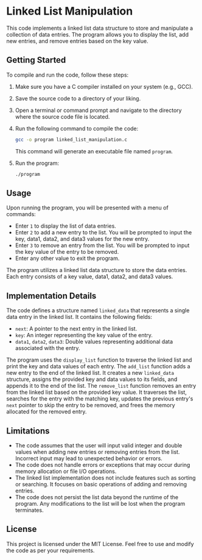 # Linked List Manipulation
This code implements a linked list data structure to store and manipulate a collection of data entries. The program allows you to display the list, add new entries, and remove entries based on the key value.

## Getting Started
To compile and run the code, follow these steps:

1. Make sure you have a C compiler installed on your system (e.g., GCC).
2. Save the source code to a directory of your liking.
3. Open a terminal or command prompt and navigate to the directory where the source code file is located.
4. Run the following command to compile the code:

   ```bash
   gcc -o program linked_list_manipulation.c
   ```

   This command will generate an executable file named `program`.

5. Run the program:

   ```bash
   ./program
   ```

## Usage
Upon running the program, you will be presented with a menu of commands:

- Enter `1` to display the list of data entries.
- Enter `2` to add a new entry to the list. You will be prompted to input the key, data1, data2, and data3 values for the new entry.
- Enter `3` to remove an entry from the list. You will be prompted to input the key value of the entry to be removed.
- Enter any other value to exit the program.

The program utilizes a linked list data structure to store the data entries. Each entry consists of a key value, data1, data2, and data3 values.

## Implementation Details
The code defines a structure named `linked_data` that represents a single data entry in the linked list. It contains the following fields:

- `next`: A pointer to the next entry in the linked list.
- `key`: An integer representing the key value of the entry.
- `data1`, `data2`, `data3`: Double values representing additional data associated with the entry.

The program uses the `display_list` function to traverse the linked list and print the key and data values of each entry.
The `add_list` function adds a new entry to the end of the linked list. It creates a new `linked_data` structure, assigns the provided key and data values to its fields, and appends it to the end of the list.
The `remove_list` function removes an entry from the linked list based on the provided key value. It traverses the list, searches for the entry with the matching key, updates the previous entry's `next` pointer to skip the entry to be removed, and frees the memory allocated for the removed entry.

## Limitations
- The code assumes that the user will input valid integer and double values when adding new entries or removing entries from the list. Incorrect input may lead to unexpected behavior or errors.
- The code does not handle errors or exceptions that may occur during memory allocation or file I/O operations.
- The linked list implementation does not include features such as sorting or searching. It focuses on basic operations of adding and removing entries.
- The code does not persist the list data beyond the runtime of the program. Any modifications to the list will be lost when the program terminates.

## License
This project is licensed under the MIT License. Feel free to use and modify the code as per your requirements.
